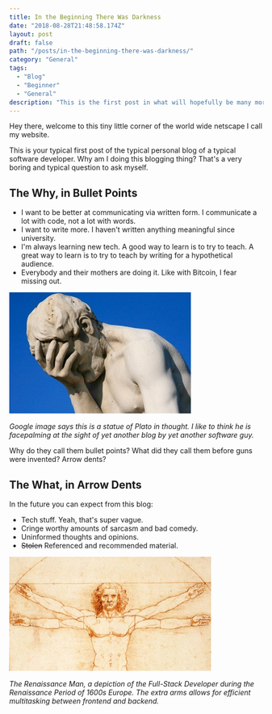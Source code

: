 ```yaml
---
title: In the Beginning There Was Darkness
date: "2018-08-28T21:48:58.174Z"
layout: post
draft: false
path: "/posts/in-the-beginning-there-was-darkness/"
category: "General"
tags:
  - "Blog"
  - "Beginner"
  - "General"
description: "This is the first post in what will hopefully be many more to come. Here, I formally declare the motivation and goals behind this blog and formulate a structure for future content."
---
```


Hey there, welcome to this tiny little corner of the world wide netscape I call my website.

This is your typical first post of the typical personal blog of a typical software developer.
Why am I doing this blogging thing? That's a very boring and typical question to ask myself.

## The Why, in Bullet Points

- I want to be better at communicating via written form. I communicate a lot with code, not a lot with words.
- I want to write more. I haven't written anything meaningful since university.
- I'm always learning new tech. A good way to learn is to try to teach. A great way to learn is to try to teach by writing for a hypothetical audience.
- Everybody and their mothers are doing it. Like with Bitcoin, I fear missing out.


![thinking-man-statue.jpg](./thinking-man-statue.jpg)

*Google image says this is a statue of Plato in thought. I like to think he is facepalming at the sight of yet another blog by yet another software guy.*

Why do they call them bullet points? What did they call them before guns were invented? Arrow dents?

## The What, in Arrow Dents

In the future you can expect from this blog:

- Tech stuff. Yeah, that's super vague.
- Cringe worthy amounts of sarcasm and bad comedy.
- Uninformed thoughts and opinions.
- ~~Stolen~~ Referenced and recommended material.

![leonardo-vitruvian-man-b.jpeg](./leonardo-vitruvian-man-b.jpeg)

*The Renaissance Man, a depiction of the Full-Stack Developer during the Renaissance Period of 1600s Europe. The extra arms allows for efficient multitasking between frontend and backend.*
